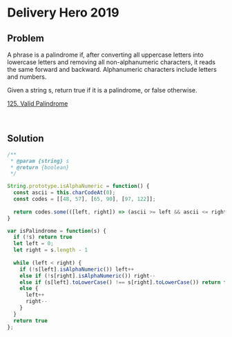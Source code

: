 # Delivery Hero 2019

## Problem

A phrase is a palindrome if, after converting all uppercase letters into lowercase letters and removing all non-alphanumeric characters, it reads the same forward and backward. Alphanumeric characters include letters and numbers.

Given a string s, return true if it is a palindrome, or false otherwise.

[125. Valid Palindrome](https://leetcode.com/problems/valid-palindrome/)

&nbsp;

## Solution

```js
/**
 * @param {string} s
 * @return {boolean}
 */

String.prototype.isAlphaNumeric = function() {
  const ascii = this.charCodeAt(0);
  const codes = [[48, 57], [65, 90], [97, 122]];
  
  return codes.some(([left, right]) => (ascii >= left && ascii <= right))
}

var isPalindrome = function(s) {
  if (!s) return true
  let left = 0;
  let right = s.length - 1
  
  while (left < right) {
    if (!s[left].isAlphaNumeric()) left++
    else if (!s[right].isAlphaNumeric()) right--
    else if (s[left].toLowerCase() !== s[right].toLowerCase()) return false
    else {
      left++
      right--
    }
  }
  return true
};
```